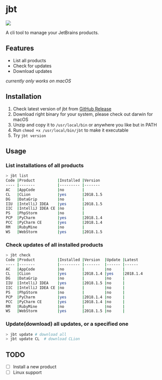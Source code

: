 # jbt

![](https://travis-ci.org/zaypen/jbt.svg?branch=master)

A cli tool to manage your JetBrains products.

## Features

- List all products
- Check for updates
- Download updates

_currently only works on macOS_

## Installation

1. Check latest version of jbt from [GitHub Release](https://github.com/zaypen/jbt/releases)
1. Download right binary for your system, please check out darwin for macOS
1. Unzip and copy it to `/usr/local/bin` or anywhere you like but in PATH
1. Run `chmod +x /usr/local/bin/jbt` to make it executable
1. Try `jbt version`

## Usage

### List installations of all products

```bash
> jbt list                                                                                            
Code |Product          |Installed |Version
---- |-------          |--------- |-------
AC   |AppCode          |no        |
CL   |CLion            |yes       |2018.1.5
DG   |DataGrip         |no        |
IIU  |IntelliJ IDEA    |yes       |2018.1.5
IIC  |IntelliJ IDEA CE |no        |
PS   |PhpStorm         |no        |
PCP  |PyCharm          |yes       |2018.1.4
PCC  |PyCharm CE       |yes       |2018.1.4
RM   |RubyMine         |no        |
WS   |WebStorm         |yes       |2018.1.5
```

### Check updates of all installed products

```bash
> jbt check
Code |Product          |Installed |Version  |Update |Latest
---- |-------          |--------- |-------  |------ |------
AC   |AppCode          |no        |         |no     |
CL   |CLion            |yes       |2018.1.4 |yes    |2018.1.4
DG   |DataGrip         |no        |         |no     |
IIU  |IntelliJ IDEA    |yes       |2018.1.5 |no     |
IIC  |IntelliJ IDEA CE |no        |         |no     |
PS   |PhpStorm         |no        |         |no     |
PCP  |PyCharm          |yes       |2018.1.4 |no     |
PCC  |PyCharm CE       |yes       |2018.1.4 |no     |
RM   |RubyMine         |no        |         |no     |
WS   |WebStorm         |yes       |2018.1.5 |no     |
```

### Update(download) all updates, or a specified one
```bash
> jbt update # download all
> jbt update CL  # download CLion
```


## TODO

- [ ] Install a new product
- [ ] Linux support
